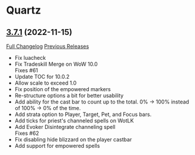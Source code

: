 # Quartz

## [3.7.1](https://github.com/Nevcairiel/Quartz/tree/3.7.1) (2022-11-15)
[Full Changelog](https://github.com/Nevcairiel/Quartz/compare/3.7.0...3.7.1) [Previous Releases](https://github.com/Nevcairiel/Quartz/releases)

- Fix luacheck  
- Fix Tradeskill Merge on WoW 10.0  
    Fixes #61  
- Update TOC for 10.0.2  
- Allow scale to exceed 1.0  
- Fix position of the empowered markers  
- Re-structure options a bit for better usability  
- Add ability for the cast bar to count up to the total. 0% -> 100% instead of 100% -> 0% of the time.  
- Add strata option to Player, Target, Pet, and Focus bars.  
- Add ticks for priest's channeled spells on WotLK  
- Add Evoker Disintegrate channeling spell  
    Fixes #62  
- Fix disabling hide blizzard on the player castbar  
- Add support for empowered spells  
